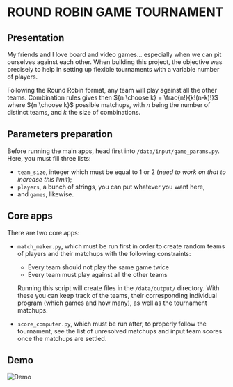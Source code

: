# ROUND ROBIN GAME TOURNAMENT

## Presentation
My friends and I love board and video games... especially when we can pit ourselves against each other.
When building this project, the objective was precisely to help in setting up flexible tournaments with a variable number of players.

Following the Round Robin format, any team will play against all the other teams. Combination rules gives then ${n \choose k} = \frac{n!}{k!(n-k)!}$ where ${n \choose k}$ possible matchups, with $n$ being the number of distinct teams, and $k$ the size of combinations.

## Parameters preparation
Before running the main apps, head first into `/data/input/game_params.py`. Here, you must fill three lists:
* `team_size`, integer which must be equal to 1 or 2 (*_need to work on that to increase this limit_*);
* `players`, a bunch of strings, you can put whatever you want here,
* and `games`, likewise.

## Core apps
There are two core apps:
* `match_maker.py`, which must be run first in order to create random teams of players and their matchups with the following constraints:
    * Every team should not play the same game twice
    * Every team must play against all the other teams
 
  Running this script will create files in the `/data/output/` directory. With these you can keep track of the teams, their corresponding individual program (which games and how many), as well as the tournament matchups.
* `score_computer.py`, which must be run after, to properly follow the tournament, see the list of unresolved matchups and input team scores once the matchups are settled.

## Demo
![Demo]()